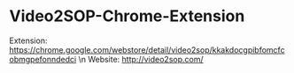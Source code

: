 # Video2SOP-Chrome-Extension

Extension: https://chrome.google.com/webstore/detail/video2sop/kkakdocgpibfomcfcobmgpefonndedci \n
Website:   http://video2sop.com/
